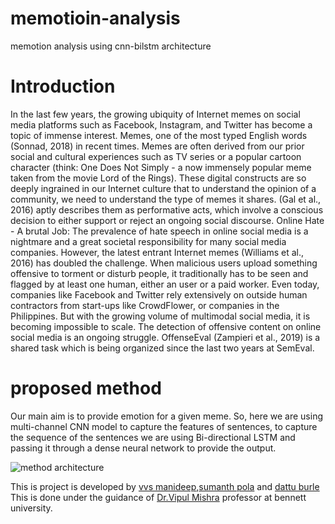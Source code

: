 # memotioin-analysis
memotion analysis using cnn-bilstm architecture
# Introduction
In the last few years, the growing ubiquity of Internet memes on social media platforms such as Facebook, Instagram, and Twitter has become a topic of immense interest. Memes, one of the most typed English words (Sonnad, 2018) in recent times.
Memes are often derived from our prior social and cultural experiences such as TV series or a popular cartoon character (think: One Does Not Simply - a now immensely popular meme taken from the movie Lord of the Rings). These digital constructs are so deeply ingrained in our Internet culture that to understand the opinion of a community, we need to understand the type of memes it shares. 
(Gal et al., 2016) aptly describes them as performative acts, which involve a conscious decision to either support or reject an ongoing social discourse. Online Hate - A brutal Job: The prevalence of hate speech in online social media is a nightmare and a great societal responsibility for many social media companies. However, the latest entrant Internet memes (Williams et al., 2016) has doubled the challenge. When malicious users upload something offensive to torment or disturb people, it traditionally has to be seen and flagged by at least one human, either an user or a paid worker. Even today, companies like Facebook and Twitter rely extensively on outside human contractors from start-ups like CrowdFlower, or companies in the Philippines.
But with the growing volume of multimodal social media, it is becoming impossible to scale. The detection of offensive content on online social media is an ongoing struggle. OffenseEval (Zampieri et al., 2019) is a shared task which is being organized since the last two years at SemEval.
# proposed method
Our main aim is to provide emotion for a given meme. So,
here we are using multi-channel CNN model to capture the
features of sentences, to capture the sequence of the sentences we are using Bi-directional LSTM and passing it through a dense neural
network to provide the output.


![method architecture](https://github.com/manideepvvs356/memotioin-analysis/blob/master/cnn_bilstm.PNG)



 This is project is developed by [vvs manideep](),[sumanth pola]() and [dattu burle]() 
 This is done under the guidance of [Dr.Vipul Mishra]() professor at bennett university.

